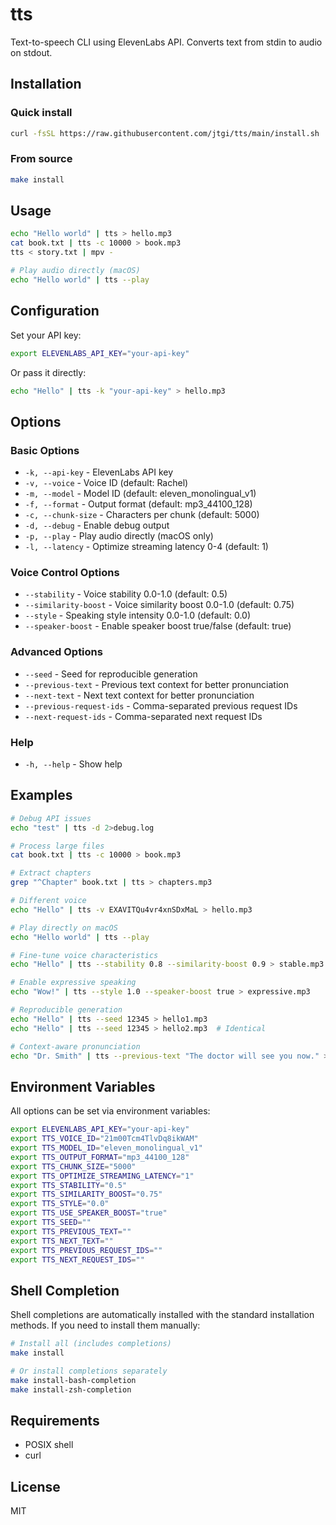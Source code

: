 # tts

Text-to-speech CLI using ElevenLabs API. Converts text from stdin to audio on stdout.

## Installation

### Quick install

```sh
curl -fsSL https://raw.githubusercontent.com/jtgi/tts/main/install.sh | sh
```

### From source

```sh
make install
```

## Usage

```sh
echo "Hello world" | tts > hello.mp3
cat book.txt | tts -c 10000 > book.mp3
tts < story.txt | mpv -

# Play audio directly (macOS)
echo "Hello world" | tts --play
```

## Configuration

Set your API key:

```sh
export ELEVENLABS_API_KEY="your-api-key"
```

Or pass it directly:

```sh
echo "Hello" | tts -k "your-api-key" > hello.mp3
```

## Options

### Basic Options
- `-k, --api-key` - ElevenLabs API key
- `-v, --voice` - Voice ID (default: Rachel)
- `-m, --model` - Model ID (default: eleven_monolingual_v1)
- `-f, --format` - Output format (default: mp3_44100_128)
- `-c, --chunk-size` - Characters per chunk (default: 5000)
- `-d, --debug` - Enable debug output
- `-p, --play` - Play audio directly (macOS only)
- `-l, --latency` - Optimize streaming latency 0-4 (default: 1)

### Voice Control Options
- `--stability` - Voice stability 0.0-1.0 (default: 0.5)
- `--similarity-boost` - Voice similarity boost 0.0-1.0 (default: 0.75)
- `--style` - Speaking style intensity 0.0-1.0 (default: 0.0)
- `--speaker-boost` - Enable speaker boost true/false (default: true)

### Advanced Options
- `--seed` - Seed for reproducible generation
- `--previous-text` - Previous text context for better pronunciation
- `--next-text` - Next text context for better pronunciation
- `--previous-request-ids` - Comma-separated previous request IDs
- `--next-request-ids` - Comma-separated next request IDs

### Help
- `-h, --help` - Show help

## Examples

```sh
# Debug API issues
echo "test" | tts -d 2>debug.log

# Process large files
cat book.txt | tts -c 10000 > book.mp3

# Extract chapters
grep "^Chapter" book.txt | tts > chapters.mp3

# Different voice
echo "Hello" | tts -v EXAVITQu4vr4xnSDxMaL > hello.mp3

# Play directly on macOS
echo "Hello world" | tts --play

# Fine-tune voice characteristics
echo "Hello" | tts --stability 0.8 --similarity-boost 0.9 > stable.mp3

# Enable expressive speaking
echo "Wow!" | tts --style 1.0 --speaker-boost true > expressive.mp3

# Reproducible generation
echo "Hello" | tts --seed 12345 > hello1.mp3
echo "Hello" | tts --seed 12345 > hello2.mp3  # Identical

# Context-aware pronunciation
echo "Dr. Smith" | tts --previous-text "The doctor will see you now." > context.mp3
```

## Environment Variables

All options can be set via environment variables:

```sh
export ELEVENLABS_API_KEY="your-api-key"
export TTS_VOICE_ID="21m00Tcm4TlvDq8ikWAM"
export TTS_MODEL_ID="eleven_monolingual_v1"
export TTS_OUTPUT_FORMAT="mp3_44100_128"
export TTS_CHUNK_SIZE="5000"
export TTS_OPTIMIZE_STREAMING_LATENCY="1"
export TTS_STABILITY="0.5"
export TTS_SIMILARITY_BOOST="0.75"
export TTS_STYLE="0.0"
export TTS_USE_SPEAKER_BOOST="true"
export TTS_SEED=""
export TTS_PREVIOUS_TEXT=""
export TTS_NEXT_TEXT=""
export TTS_PREVIOUS_REQUEST_IDS=""
export TTS_NEXT_REQUEST_IDS=""
```

## Shell Completion

Shell completions are automatically installed with the standard installation methods. If you need to install them manually:

```sh
# Install all (includes completions)
make install

# Or install completions separately
make install-bash-completion
make install-zsh-completion
```

## Requirements

- POSIX shell
- curl

## License

MIT
